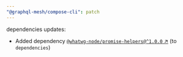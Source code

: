 ```yaml
---
"@graphql-mesh/compose-cli": patch
---
```

dependencies updates:
  - Added dependency [`@whatwg-node/promise-helpers@^1.0.0` ↗︎](https://www.npmjs.com/package/@whatwg-node/promise-helpers/v/1.0.0) (to `dependencies`)
